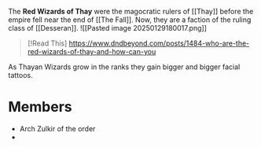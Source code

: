 The **Red Wizards of Thay** were the magocratic rulers of [[Thay]] before the empire fell near the end of [[The Fall]]. Now, they are a faction of the ruling class of [[Desseran]].
![[Pasted image 20250129180017.png]]

>[!Read This]
>https://www.dndbeyond.com/posts/1484-who-are-the-red-wizards-of-thay-and-how-can-you

As Thayan Wizards grow in the ranks they gain bigger and bigger facial tattoos.
# Members
- Arch Zulkir of the order
- 
